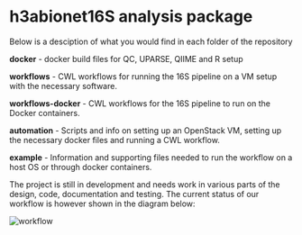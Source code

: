 # h3abionet16S analysis package

Below is a desciption of what you would find in each folder of the repository

**docker** - docker build files for QC, UPARSE, QIIME and R setup

**workflows** - CWL workflows for running the 16S pipeline on a VM setup with the necessary software.

**workflows-docker** - CWL workflows for the 16S pipeline to run on the Docker containers.

**automation** - Scripts and info on setting up an OpenStack VM, setting up the necessary docker files and running a CWL workflow.

**example** - Information and supporting files needed to run the workflow on a host OS or through docker containers.

The project is still in development and needs work in various parts of the design, code, documentation and testing. The current status of our workflow is however shown in the diagram below:

![workflow](https://raw.githubusercontent.com/h3abionet/h3abionet16S/master/h3abionet16S_CWL_workflow.png "CWL workflow")

